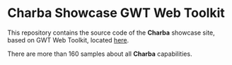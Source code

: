 # Charba Showcase GWT Web Toolkit

This repository contains the source code of the **Charba** showcase site, based on GWT Web Toolkit, located [here](http://www.pepstock.org/Charba-Showcase/Charba_Showcase.html).

There are more than 160 samples about all **Charba** capabilities.